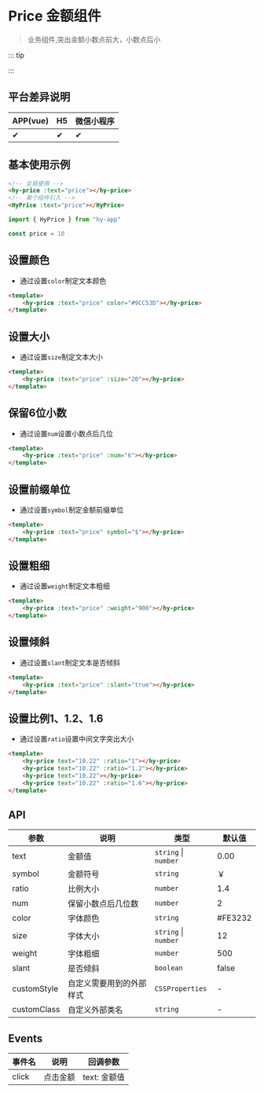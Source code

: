 # Price 金额组件
> 业务组件,突出金额小数点前大，小数点后小

::: tip

:::

## 平台差异说明

| APP(vue) | H5 | 微信小程序 |
|----------|----|-------|
| ✔        | ✔  | ✔     |


## 基本使用示例
```html
<!-- 全局使用 -->
<hy-price :text="price"></hy-price>
<!-- 单个组件引入 -->
<HyPrice :text="price"></HyPrice>
```
```ts
import { HyPrice } from "hy-app"

const price = 10
```

## 设置颜色
- 通过设置`color`制定文本颜色
```html
<template>
    <hy-price :text="price" color="#9CC53D"></hy-price>
</template>
```

## 设置大小
- 通过设置`size`制定文本大小
```html
<template>
    <hy-price :text="price" :size="20"></hy-price>
</template>
```

## 保留6位小数
- 通过设置`num`设置小数点后几位
```html
<template>
    <hy-price :text="price" :num="6"></hy-price>
</template>
```

## 设置前缀单位
- 通过设置`symbol`制定金额前缀单位
```html
<template>
    <hy-price :text="price" symbol="$"></hy-price>
</template>
```

## 设置粗细
- 通过设置`weight`制定文本粗细
```html
<template>
    <hy-price :text="price" :weight="900"></hy-price>
</template>
```

## 设置倾斜
- 通过设置`slant`制定文本是否倾斜
```html
<template>
    <hy-price :text="price" :slant="true"></hy-price>
</template>
```

## 设置比例1、1.2、1.6
- 通过设置`ratio`设置中间文字突出大小
```html
<template>
    <hy-price text="10.22" :ratio="1"></hy-price>
    <hy-price text="10.22" :ratio="1.2"></hy-price>
    <hy-price text="10.22"></hy-price>
    <hy-price text="10.22" :ratio="1.6"></hy-price>
</template>
```

## API

| 参数          | 说明           | 类型                   | 默认值     |
|-------------|--------------|----------------------|---------|
| text        | 金额值          | `string` \| `number` | 0.00    |
| symbol      | 金额符号         | `string`             | ￥       |
| ratio       | 比例大小         | `number`             | 1.4     |
| num         | 保留小数点后几位数    | `number`             | 2       |
| color       | 字体颜色         | `string`             | #FE3232 |
| size        | 字体大小         | `string` \| `number` | 12      |
| weight      | 字体粗细         | `number`             | 500     |
| slant       | 是否倾斜         | `boolean`            | false   |
| customStyle | 自定义需要用到的外部样式 | `CSSProperties`      | -       |
| customClass | 自定义外部类名      | `string`             | -       |

## Events

| 事件名       | 说明   | 回调参数      |
|-----------|------|-----------|
| click     | 点击金额 | text: 金额值 |

<demo-model url="pages/components/price/price"></demo-model>
